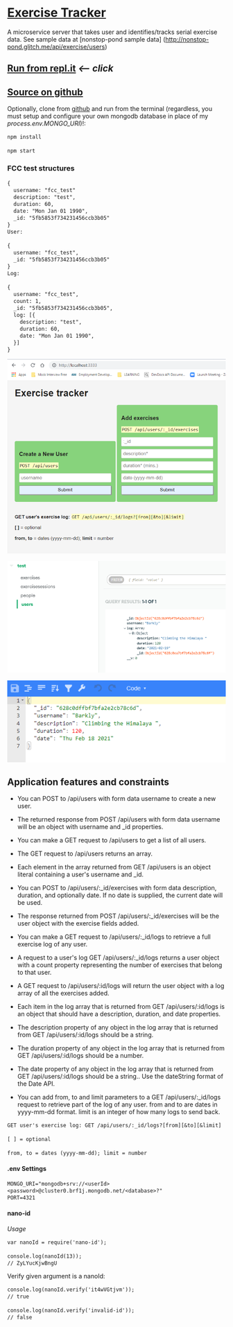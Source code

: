 # [Exercise Tracker](https://www.freecodecamp.org/learn/apis-and-microservices/apis-and-microservices-projects/exercise-tracker)

A microservice server that takes user and identifies/tracks serial exercise data.  See sample data at [nonstop-pond sample data] (http://nonstop-pond.glitch.me/api/exercise/users)

## [Run from repl.it](https://microservice-exercise-tracker.hurricanemark.repl.co) *<-- click*

## [Source on github](https://github.com/hurricanemark/microservice-exercise-tracker.git)

Optionally, clone from [github]((https://github.com/hurricanemark/microservice-exercise-tracker.git)) and run from the terminal (regardless, you must setup and configure your own mongodb database in place of my *process.env.MONGO_URI*)!:
```
npm install

npm start
```

### FCC test structures

```
{
  username: "fcc_test"
  description: "test",
  duration: 60,
  date: "Mon Jan 01 1990",
  _id: "5fb5853f734231456ccb3b05"
}
User:

{
  username: "fcc_test",
  _id: "5fb5853f734231456ccb3b05"
}
Log:

{
  username: "fcc_test",
  count: 1,
  _id: "5fb5853f734231456ccb3b05",
  log: [{
    description: "test",
    duration: 60,
    date: "Mon Jan 01 1990",
  }]
}
```


![Main page](./public/MainPage.PNG)

![Add user](./public/MongoDbEntry.PNG)

![Add exercise](./public/ExerciseEntry.PNG)



## Application features and constraints

- You can POST to /api/users with form data username to create a new user.

- The returned response from POST /api/users with form data username will be an object with username and _id properties.

- You can make a GET request to /api/users to get a list of all users.

- The GET request to /api/users returns an array.

- Each element in the array returned from GET /api/users is an object literal containing a user's username and _id.

- You can POST to /api/users/:_id/exercises with form data description, duration, and optionally date. If no date is supplied, the current date will be used.

- The response returned from POST /api/users/:_id/exercises will be the user object with the exercise fields added.

- You can make a GET request to /api/users/:_id/logs to retrieve a full exercise log of any user.

- A request to a user's log GET /api/users/:_id/logs returns a user object with a count property representing the number of exercises that belong to that user.

- A GET request to /api/users/:id/logs will return the user object with a log array of all the exercises added.

- Each item in the log array that is returned from GET /api/users/:id/logs is an object that should have a description, duration, and date properties.

- The description property of any object in the log array that is returned from GET /api/users/:id/logs should be a string.

- The duration property of any object in the log array that is returned from GET /api/users/:id/logs should be a number.

- The date property of any object in the log array that is returned from GET /api/users/:id/logs should be a string.. Use the dateString format of the Date API.

- You can add from, to and limit parameters to a GET /api/users/:_id/logs request to retrieve part of the log of any user. from and to are dates in yyyy-mm-dd format. limit is an integer of how many logs to send back.

```
GET user's exercise log: GET /api/users/:_id/logs?[from][&to][&limit]

[ ] = optional

from, to = dates (yyyy-mm-dd); limit = number
```


#### .env Settings

```
MONGO_URI="mongodb+srv://<userId><password>@cluster0.brf1j.mongodb.net/<database>?"
PORT=4321
```

#### nano-id

*Usage*
```
var nanoId = require('nano-id');
 
console.log(nanoId(13));
// ZyLYucKjwBngU
```

Verify given argument is a nanoId:

```
console.log(nanoId.verify('it4wVGtjvm'));
// true
 
console.log(nanoId.verify('invalid-id'));
// false
```
 